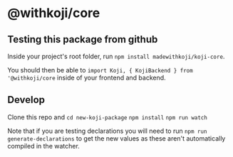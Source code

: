 # @withkoji/core

## Testing this package from github

Inside your project's root folder, run `npm install madewithkoji/koji-core`. 

You should then be able to `import Koji, { KojiBackend } from '@withkoji/core` inside of your frontend and backend.

## Develop

Clone this repo and `cd new-koji-package`
`npm install`
`npm run watch`

Note that if you are testing declarations you will need to run `npm run generate-declarations` to get the new values as these aren't automatically compiled in the watcher.